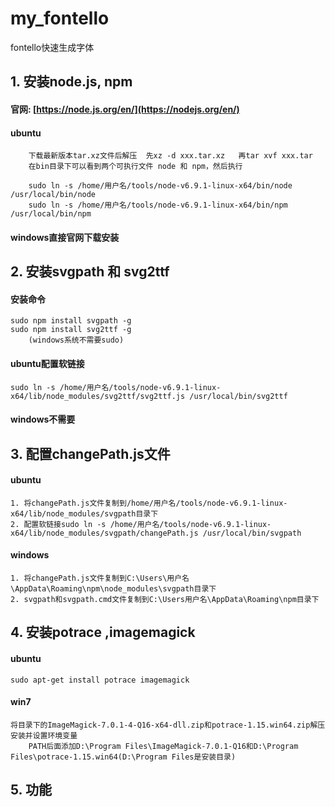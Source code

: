 # my_fontello
fontello快速生成字体


## 1. 安装node.js, npm
#### 官网: [https://node.js.org/en/](https://nodejs.org/en/)
#### ubuntu
        下载最新版本tar.xz文件后解压  先xz -d xxx.tar.xz   再tar xvf xxx.tar
        在bin目录下可以看到两个可执行文件 node 和 npm，然后执行

        sudo ln -s /home/用户名/tools/node-v6.9.1-linux-x64/bin/node /usr/local/bin/node
        sudo ln -s /home/用户名/tools/node-v6.9.1-linux-x64/bin/npm /usr/local/bin/npm

#### windows直接官网下载安装

## 2. 安装svgpath 和 svg2ttf

#### 安装命令
    sudo npm install svgpath -g
    sudo npm install svg2ttf -g
        (windows系统不需要sudo)
#### ubuntu配置软链接
    sudo ln -s /home/用户名/tools/node-v6.9.1-linux-x64/lib/node_modules/svg2ttf/svg2ttf.js /usr/local/bin/svg2ttf
#### windows不需要


## 3. 配置changePath.js文件
#### ubuntu
    1. 将changePath.js文件复制到/home/用户名/tools/node-v6.9.1-linux-x64/lib/node_modules/svgpath目录下
    2. 配置软链接sudo ln -s /home/用户名/tools/node-v6.9.1-linux-x64/lib/node_modules/svgpath/changePath.js /usr/local/bin/svgpath
#### windows
    1. 将changePath.js文件复制到C:\Users\用户名\AppData\Roaming\npm\node_modules\svgpath目录下
    2. svgpath和svgpath.cmd文件复制到C:\Users用户名\AppData\Roaming\npm目录下


## 4. 安装potrace ,imagemagick
#### ubuntu
    sudo apt-get install potrace imagemagick
#### win7
    将目录下的ImageMagick-7.0.1-4-Q16-x64-dll.zip和potrace-1.15.win64.zip解压安装并设置环境变量
        PATH后面添加D:\Program Files\ImageMagick-7.0.1-Q16和D:\Program Files\potrace-1.15.win64(D:\Program Files是安装目录)

## 5. 功能